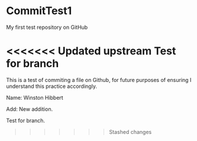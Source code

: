 # CommitTest1
My first test repository on GitHub

<<<<<<< Updated upstream
Test for branch
=======
This is a test of commiting a file on Github, for future purposes of ensuring I understand this practice accordingly.

Name: Winston Hibbert

Add: New addition.

Test for branch.
>>>>>>> Stashed changes
